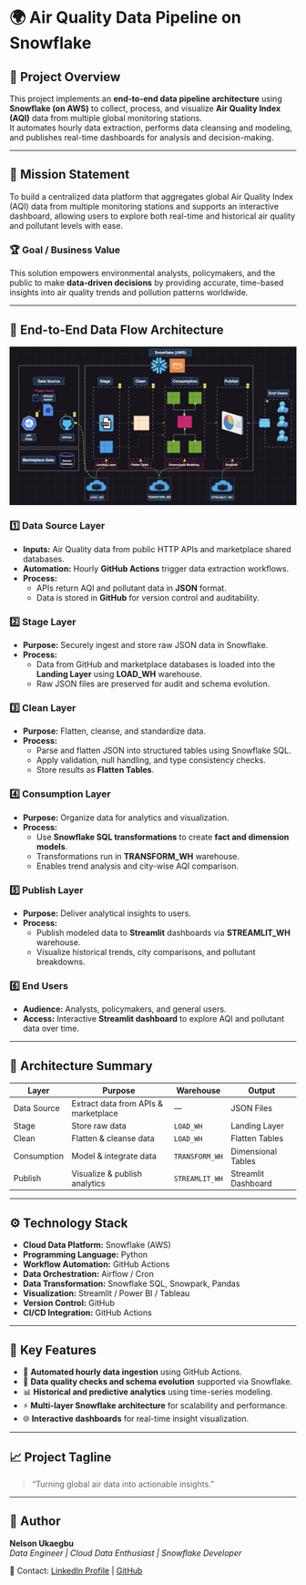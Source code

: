 # 🌍 Air Quality Data Pipeline on Snowflake

## 🧭 Project Overview
This project implements an **end-to-end data pipeline architecture** using **Snowflake (on AWS)** to collect, process, and visualize **Air Quality Index (AQI)** data from multiple global monitoring stations.  
It automates hourly data extraction, performs data cleansing and modeling, and publishes real-time dashboards for analysis and decision-making.

---

## 🎯 Mission Statement
To build a centralized data platform that aggregates global Air Quality Index (AQI) data from multiple monitoring stations and supports an interactive dashboard, allowing users to explore both real-time and historical air quality and pollutant levels with ease.

### 🏆 Goal / Business Value
This solution empowers environmental analysts, policymakers, and the public to make **data-driven decisions** by providing accurate, time-based insights into air quality trends and pollution patterns worldwide.

---

## 🧱 End-to-End Data Flow Architecture

![Alt text](images/Layered-Architecture-Standard-Names.png)

### 1️⃣ Data Source Layer
- **Inputs:** Air Quality data from public HTTP APIs and marketplace shared databases.  
- **Automation:** Hourly **GitHub Actions** trigger data extraction workflows.  
- **Process:**
  - APIs return AQI and pollutant data in **JSON** format.  
  - Data is stored in **GitHub** for version control and auditability.

### 2️⃣ Stage Layer
- **Purpose:** Securely ingest and store raw JSON data in Snowflake.  
- **Process:**
  - Data from GitHub and marketplace databases is loaded into the **Landing Layer** using **LOAD_WH** warehouse.
  - Raw JSON files are preserved for audit and schema evolution.

### 3️⃣ Clean Layer
- **Purpose:** Flatten, cleanse, and standardize data.  
- **Process:**
  - Parse and flatten JSON into structured tables using Snowflake SQL.  
  - Apply validation, null handling, and type consistency checks.  
  - Store results as **Flatten Tables**.

### 4️⃣ Consumption Layer
- **Purpose:** Organize data for analytics and visualization.  
- **Process:**
  - Use **Snowflake SQL transformations** to create **fact and dimension models**.  
  - Transformations run in **TRANSFORM_WH** warehouse.  
  - Enables trend analysis and city-wise AQI comparison.

### 5️⃣ Publish Layer
- **Purpose:** Deliver analytical insights to users.  
- **Process:**
  - Publish modeled data to **Streamlit** dashboards via **STREAMLIT_WH** warehouse.  
  - Visualize historical trends, city comparisons, and pollutant breakdowns.

### 6️⃣ End Users
- **Audience:** Analysts, policymakers, and general users.  
- **Access:** Interactive **Streamlit dashboard** to explore AQI and pollutant data over time.

---

## 🧩 Architecture Summary

| **Layer** | **Purpose** | **Warehouse** | **Output** |
|------------|--------------|----------------|-------------|
| Data Source | Extract data from APIs & marketplace | — | JSON Files |
| Stage | Store raw data | `LOAD_WH` | Landing Layer |
| Clean | Flatten & cleanse data | `LOAD_WH` | Flatten Tables |
| Consumption | Model & integrate data | `TRANSFORM_WH` | Dimensional Tables |
| Publish | Visualize & publish analytics | `STREAMLIT_WH` | Streamlit Dashboard |

---

## ⚙️ Technology Stack
- **Cloud Data Platform:** Snowflake (AWS)
- **Programming Language:** Python
- **Workflow Automation:** GitHub Actions
- **Data Orchestration:** Airflow / Cron
- **Data Transformation:** Snowflake SQL, Snowpark, Pandas
- **Visualization:** Streamlit / Power BI / Tableau
- **Version Control:** GitHub
- **CI/CD Integration:** GitHub Actions

---

## 🚀 Key Features
- 🔁 **Automated hourly data ingestion** using GitHub Actions.  
- 🧹 **Data quality checks and schema evolution** supported via Snowflake.  
- 📊 **Historical and predictive analytics** using time-series modeling.  
- ⚡ **Multi-layer Snowflake architecture** for scalability and performance.  
- 🌐 **Interactive dashboards** for real-time insight visualization.

---

## 📈 Project Tagline
> “Turning global air data into actionable insights.”

---

## 🧠 Author
**Nelson Ukaegbu**  
_Data Engineer | Cloud Data Enthusiast | Snowflake Developer_

📧 Contact: [LinkedIn Profile](https://www.linkedin.com/) | [GitHub](https://github.com/nelson-analytics)

